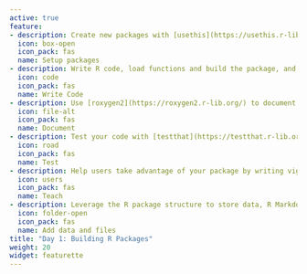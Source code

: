 ```yaml
---
active: true
feature:
- description: Create new packages with [usethis](https://usethis.r-lib.org/), understand how R packages are laid out, and set up your DESCRIPTION file.
  icon: box-open
  icon_pack: fas
  name: Setup packages
- description: Write R code, load functions and build the package, and use functions from other packages.
  icon: code
  icon_pack: fas
  name: Write Code
- description: Use [roxygen2](https://roxygen2.r-lib.org/) to document your code, create help files, and export functions.
  icon: file-alt
  icon_pack: fas
  name: Document
- description: Test your code with [testthat](https://testthat.r-lib.org/), [devtools](https://devtools.r-lib.org/), and R CMD check.
  icon: road
  icon_pack: fas
  name: Test
- description: Help users take advantage of your package by writing vignettes and examples.
  icon: users
  icon_pack: fas
  name: Teach
- description: Leverage the R package structure to store data, R Markdown templates, scripts, and other types of files.
  icon: folder-open
  icon_pack: fas
  name: Add data and files
title: "Day 1: Building R Packages"
weight: 20
widget: featurette
---
```

